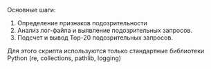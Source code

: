 Основные шаги:
1. Определение признаков подозрительности
2. Анализ лог-файла и выявление подозрительных запросов.
3. Подсчет и вывод Top-20 подозрительных запросов.

Для этого скрипта используются только стандартные библиотеки Python (re, collections, pathlib, logging)
